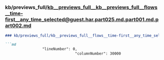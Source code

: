 ### kb/previews_full/kb__previews_full__kb__previews_full__flows__time-first__any_time_selected@guest.har.part025.md.part001.md.part002.md

```md
### kb/previews_full/kb__previews_full__flows__time-first__any_time_selected@guest.har.part025.md.part001.md (part 002)

```md
                 "lineNumber": 0,
                                "columnNumber": 30000
         
```

```

```
